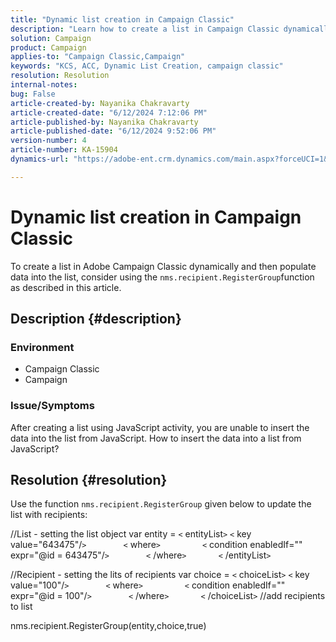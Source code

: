 ```yaml
---
title: "Dynamic list creation in Campaign Classic"
description: "Learn how to create a list in Campaign Classic dynamically and populate data into the list. Use the ​​​​​​​nms.recipient.RegisterGroup function."
solution: Campaign
product: Campaign
applies-to: "Campaign Classic,Campaign"
keywords: "KCS, ACC, Dynamic List Creation, campaign classic"
resolution: Resolution
internal-notes: 
bug: False
article-created-by: Nayanika Chakravarty
article-created-date: "6/12/2024 7:12:06 PM"
article-published-by: Nayanika Chakravarty
article-published-date: "6/12/2024 9:52:06 PM"
version-number: 4
article-number: KA-15904
dynamics-url: "https://adobe-ent.crm.dynamics.com/main.aspx?forceUCI=1&pagetype=entityrecord&etn=knowledgearticle&id=3ae0dfa4-ef28-ef11-840a-000d3a3764e0"

---
```

# Dynamic list creation in Campaign Classic


To create a list in Adobe Campaign Classic dynamically and then populate data into the list, consider using the `nms.recipient.RegisterGroup`function as described in this article.

## Description {#description}


### <b>Environment</b>

- Campaign Classic
- Campaign


### <b>Issue/Symptoms</b>

After creating a list using JavaScript activity, you are unable to insert the data into the list from JavaScript. How to insert the data into a list from JavaScript?


## Resolution {#resolution}


Use the function `nms.recipient.RegisterGroup` given below to update the list with recipients:

//List - setting the list object
var entity = `<` entityList`>` `<` key value="643475"/`>` 
              `<` where`>` 
                `<` condition enabledIf="" expr="@id = 643475"/`>` 
              `<` /where`>` 
            `<` /entityList`>`



//Recipient - setting the lits of recipients
var choice = `<` choiceList`>` `<` key value="100"/`>` 
              `<` where`>` 
                `<` condition enabledIf="" expr="@id = 100"/`>` 
              `<` /where`>` 
            `<` /choiceList`>` //add recipients to list

nms.recipient.RegisterGroup(entity,choice,true)
